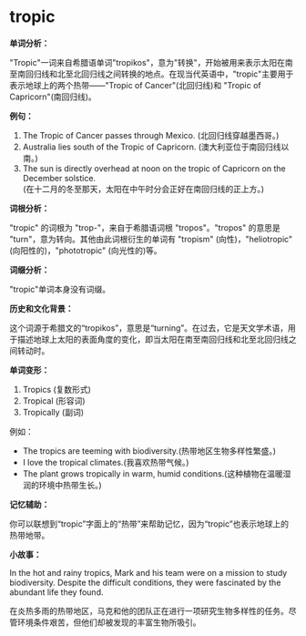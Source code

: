 # tropic

**单词分析：**

  

"Tropic"一词来自希腊语单词"tropikos"，意为"转换"，开始被用来表示太阳在南至南回归线和北至北回归线之间转换的地点。在现当代英语中，"tropic"主要用于表示地球上的两个热带——"Tropic of Cancer"(北回归线)和 "Tropic of Capricorn"(南回归线)。

  

**例句：**

  

1.  The Tropic of Cancer passes through Mexico. (北回归线穿越墨西哥。)
2.  Australia lies south of the Tropic of Capricorn. (澳大利亚位于南回归线以南。)
3.  The sun is directly overhead at noon on the tropic of Capricorn on the December solstice.  
    (在十二月的冬至那天，太阳在中午时分会正好在南回归线的正上方。)

  

**词根分析：**

  

"tropic" 的词根为 "trop-"，来自于希腊语词根 "tropos"。"tropos" 的意思是 "turn"，意为转向。其他由此词根衍生的单词有 "tropism" (向性)，"heliotropic" (向阳性的)，"phototropic" (向光性的)等。

  

**词缀分析：**

  

"tropic"单词本身没有词缀。

  

**历史和文化背景：**

  

这个词源于希腊文的“tropikos”，意思是“turning”。在过去，它是天文学术语，用于描述地球上太阳的表面角度的变化，即当太阳在南至南回归线和北至北回归线之间转动时。

  

**单词变形：**

  

1.  Tropics (复数形式)
2.  Tropical (形容词)
3.  Tropically (副词)

  

例如：

  

*   The tropics are teeming with biodiversity.(热带地区生物多样性繁盛。)
*   I love the tropical climates.(我喜欢热带气候。)
*   The plant grows tropically in warm, humid conditions.(这种植物在温暖湿润的环境中热带生长。)

  

**记忆辅助：**

  

你可以联想到“tropic”字面上的“热带”来帮助记忆，因为“tropic”也表示地球上的热带地带。

  

**小故事：**

  

In the hot and rainy tropics, Mark and his team were on a mission to study biodiversity. Despite the difficult conditions, they were fascinated by the abundant life they found.

  

在炎热多雨的热带地区，马克和他的团队正在进行一项研究生物多样性的任务。尽管环境条件艰苦，但他们却被发现的丰富生物所吸引。
